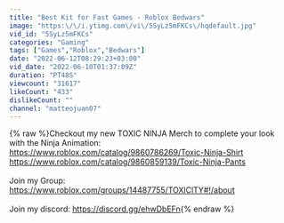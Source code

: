 ```yaml
---
title: "Best Kit for Fast Games - Roblox Bedwars"
image: "https:\/\/i.ytimg.com\/vi\/5SyLz5mFKCs\/hqdefault.jpg"
vid_id: "5SyLz5mFKCs"
categories: "Gaming"
tags: ["Games","Roblox","Bedwars"]
date: "2022-06-12T08:29:23+03:00"
vid_date: "2022-06-10T01:37:09Z"
duration: "PT48S"
viewcount: "31617"
likeCount: "433"
dislikeCount: ""
channel: "matteojuan07"
---
```

{% raw %}Checkout my new TOXIC NINJA Merch to complete your look with the Ninja Animation:<br /><a rel="nofollow" target="blank" href="https://www.roblox.com/catalog/9860786269/Toxic-Ninja-Shirt">https://www.roblox.com/catalog/9860786269/Toxic-Ninja-Shirt</a><br /><a rel="nofollow" target="blank" href="https://www.roblox.com/catalog/9860859139/Toxic-Ninja-Pants">https://www.roblox.com/catalog/9860859139/Toxic-Ninja-Pants</a><br /><br />Join my Group: <a rel="nofollow" target="blank" href="https://www.roblox.com/groups/14487755/TOXlClTY#!/about">https://www.roblox.com/groups/14487755/TOXlClTY#!/about</a><br /><br />Join my discord: <a rel="nofollow" target="blank" href="https://discord.gg/ehwDbEFn">https://discord.gg/ehwDbEFn</a>{% endraw %}
